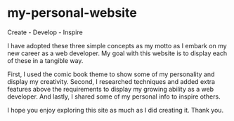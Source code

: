 # my-personal-website

<!-- CAREER SIMULATION: PERSONAL WEBSITE -->

Create - Develop - Inspire

I have adopted these three simple concepts as my motto as I embark on my new career as a web developer. My goal with this website is to display each of these in a tangible way. 

First, I used the comic book theme to show some of my personality and display my creativity. Second, I researched techniques and added extra features above the requirements to display my growing ability as a web developer. And lastly, I shared some of my personal info to inspire others.

I hope you enjoy exploring this site as much as I did creating it. Thank you.


<!--PART I REQUIREMENTS (Due: 09/21 10:30pm)
    1. GitHub repository, with:
        - More than one branch (including main/master), with descriptive branch name(s)
        - More than one commit, with descriptive commit messages
        - A descriptive Readme file
    2. A functional website that fulfills the requirements, and includes:
        - Three pages: home, about, work/portfolio
        - A persistent header with links
        - Personalized content, including both formatted text and images
        - Basic CSS styling, included via an external file
    3. A "Hello world" tier Javascript function, loaded via an external file
        - e.g., a console.log of a given string
    4. HTML/CSS/JavaScript files submitted via a GitHub repository
-->

<!--PART II REQUIREMENTS (Due: 09/28 07:30pm)
    1. Updated GitHub repository that includes:
        - new commits
        - task board with detailed planning tickets
        - task descriptions for each one
    2. Improved layouts using CSS grid/flex
        - Use at least one of the following selectors: media queries, nth selectors, hierarchical selectors
        - Use at least one of the following rules: box-sizing, backgrounds, DOM ordering, z-index, transitions, calc, common shorthands
    3. Proportional units
    4. Dynamic styling with hover effects
    5. A contact form with the following:
        - name field
        - email field
        - message field
        - submit button
        - The correct attributes is somewhere on the website
        - Functionality that when submitted should redirect to another HTML file containing a success message (The form does not need to send a real email when submitted)
        - A functioning "submit" button.
-->
